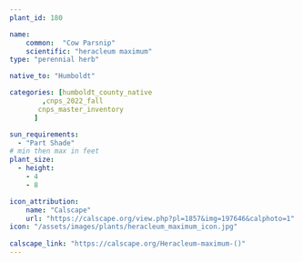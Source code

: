```yaml
---
plant_id: 180 

name: 
    common:  "Cow Parsnip" 
    scientific: "heracleum maximum"  
type: "perennial herb"

native_to: "Humboldt"

categories: [humboldt_county_native
        ,cnps_2022_fall
       cnps_master_inventory
      ]

sun_requirements:
  - "Part Shade"
# min then max in feet
plant_size:
  - height: 
    - 4 
    - 8

icon_attribution: 
    name: "Calscape"
    url: "https://calscape.org/view.php?pl=1857&img=197646&calphoto=1"
icon: "/assets/images/plants/heracleum_maximum_icon.jpg"
 
calscape_link: "https://calscape.org/Heracleum-maximum-()"
---
```









